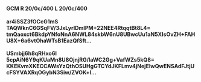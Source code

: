 #### GCM R 20/0c/400 L 20/0c/400 
**ar4iSSZ3fOCcG1mS**<br/>**TAQWknC6GSqFV/3JxLyrlDmIPM+22NEE4RtqqtBt8L4=**<br/>**tmQaoxct6BkdpYNfoNnA6NWL84skbW6nU8UBwcUu1aN5XIsOvZH+FAHU8X+6a6vtOhaWTsB1EazQfSft...**<br/><br/> 
**USmbjj6h8qRHxo6I**<br/>**5cpAiN6Y9qKUaMn8U8OjnjRG/laWC2Gg+VafWZs5kQ8=**<br/>**KKEKvmXKECCAWsYzQthOSUHgGTCYdJKFLmv4jNejEIwQwENSAdFJtjUcFSYVAXRqOGybN3Siw/ZVOK+l...**